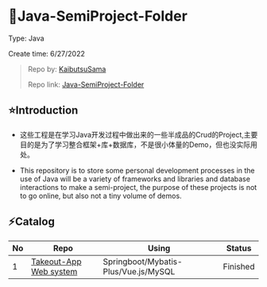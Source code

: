 # 📒Java-SemiProject-Folder

Type: Java

Create time: 6/27/2022

> Repo by: [KaibutsuSama](https://github.com/KaibutsuSama)  
> 
> Repo link: [Java-SemiProject-Folder](https://github.com/KaibutsuSama/Java-SemiProject-Folder)

## ⭐Introduction

- 这些工程是在学习Java开发过程中做出来的一些半成品的Crud的Project,主要目的是为了学习整合框架+库+数据库，不是很小体量的Demo，但也没实际用处。

- This repository is to store some personal development processes in the use of Java will be a variety of frameworks and libraries and database interactions to make a semi-project, the purpose of these projects is not to go online, but also not a tiny volume of demos.

## ⚡Catalog
No | Repo | Using | Status 
--- | --- | --- | ---
1 | [Takeout-App Web system](https://github.com/KaibutsuSama/Java-SemiProject-Folder/tree/main/Takeout) | Springboot/Mybatis-Plus/Vue.js/MySQL | Finished
